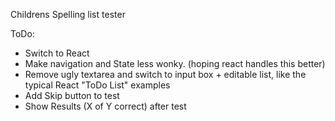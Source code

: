Childrens Spelling list tester

ToDo:
- Switch to React
- Make navigation and State less wonky. (hoping react handles this better)
- Remove ugly textarea and switch to input box + editable list, like the typical React "ToDo List" examples
- Add Skip button to test
- Show Results (X of Y correct) after test
